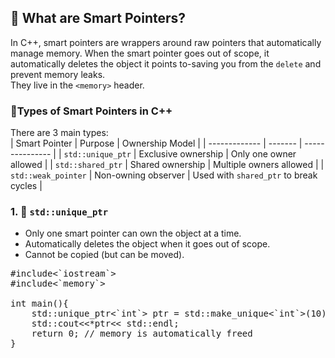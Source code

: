 ## 🧠 What are Smart Pointers?
In C++, smart pointers are wrappers around raw pointers that automatically manage memory. When the smart pointer goes out of scope, it automatically deletes the object it points to-saving you from the `delete` and prevent memory leaks.<br>
They live in the `<memory>` header.

### 🧾Types of Smart Pointers in C++
There are 3 main types:<br>
| Smart Pointer | Purpose | Ownership Model |
| ------------- | ------- | --------------- |
| `std::unique_ptr` | Exclusive ownership | Only one owner allowed |
| `std::shared_ptr` | Shared ownership | Multiple owners allowed |
| `std::weak_pointer` | Non-owning observer | Used with `shared_ptr` to break cycles |

### 1. 🔐 `std::unique_ptr`
- Only one smart pointer can own the object at a time.
- Automatically deletes the object when it goes out of scope.
- Cannot be copied (but can be moved).
<pre>
#include<`iostream`>
#include<`memory`>

int main(){
    std::unique_ptr<`int`> ptr = std::make_unique<`int`>(10);
    std::cout<<*ptr<< std::endl;
    return 0; // memory is automatically freed
}
</pre>